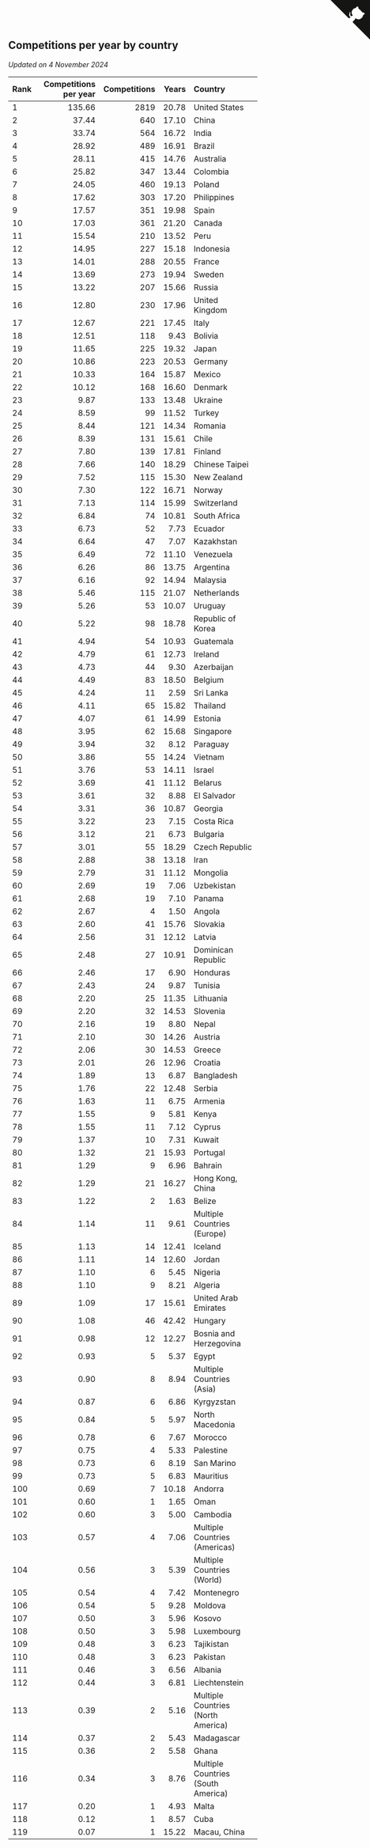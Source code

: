 ## Competitions per year by country

*Updated on  4 November 2024*

| Rank | Competitions per year | Competitions | Years | Country |
| :--- | ---: | ---: | ---: | :--- |
| 1 | 135.66 | 2819 | 20.78 | United States |
| 2 | 37.44 | 640 | 17.10 | China |
| 3 | 33.74 | 564 | 16.72 | India |
| 4 | 28.92 | 489 | 16.91 | Brazil |
| 5 | 28.11 | 415 | 14.76 | Australia |
| 6 | 25.82 | 347 | 13.44 | Colombia |
| 7 | 24.05 | 460 | 19.13 | Poland |
| 8 | 17.62 | 303 | 17.20 | Philippines |
| 9 | 17.57 | 351 | 19.98 | Spain |
| 10 | 17.03 | 361 | 21.20 | Canada |
| 11 | 15.54 | 210 | 13.52 | Peru |
| 12 | 14.95 | 227 | 15.18 | Indonesia |
| 13 | 14.01 | 288 | 20.55 | France |
| 14 | 13.69 | 273 | 19.94 | Sweden |
| 15 | 13.22 | 207 | 15.66 | Russia |
| 16 | 12.80 | 230 | 17.96 | United Kingdom |
| 17 | 12.67 | 221 | 17.45 | Italy |
| 18 | 12.51 | 118 | 9.43 | Bolivia |
| 19 | 11.65 | 225 | 19.32 | Japan |
| 20 | 10.86 | 223 | 20.53 | Germany |
| 21 | 10.33 | 164 | 15.87 | Mexico |
| 22 | 10.12 | 168 | 16.60 | Denmark |
| 23 | 9.87 | 133 | 13.48 | Ukraine |
| 24 | 8.59 | 99 | 11.52 | Turkey |
| 25 | 8.44 | 121 | 14.34 | Romania |
| 26 | 8.39 | 131 | 15.61 | Chile |
| 27 | 7.80 | 139 | 17.81 | Finland |
| 28 | 7.66 | 140 | 18.29 | Chinese Taipei |
| 29 | 7.52 | 115 | 15.30 | New Zealand |
| 30 | 7.30 | 122 | 16.71 | Norway |
| 31 | 7.13 | 114 | 15.99 | Switzerland |
| 32 | 6.84 | 74 | 10.81 | South Africa |
| 33 | 6.73 | 52 | 7.73 | Ecuador |
| 34 | 6.64 | 47 | 7.07 | Kazakhstan |
| 35 | 6.49 | 72 | 11.10 | Venezuela |
| 36 | 6.26 | 86 | 13.75 | Argentina |
| 37 | 6.16 | 92 | 14.94 | Malaysia |
| 38 | 5.46 | 115 | 21.07 | Netherlands |
| 39 | 5.26 | 53 | 10.07 | Uruguay |
| 40 | 5.22 | 98 | 18.78 | Republic of Korea |
| 41 | 4.94 | 54 | 10.93 | Guatemala |
| 42 | 4.79 | 61 | 12.73 | Ireland |
| 43 | 4.73 | 44 | 9.30 | Azerbaijan |
| 44 | 4.49 | 83 | 18.50 | Belgium |
| 45 | 4.24 | 11 | 2.59 | Sri Lanka |
| 46 | 4.11 | 65 | 15.82 | Thailand |
| 47 | 4.07 | 61 | 14.99 | Estonia |
| 48 | 3.95 | 62 | 15.68 | Singapore |
| 49 | 3.94 | 32 | 8.12 | Paraguay |
| 50 | 3.86 | 55 | 14.24 | Vietnam |
| 51 | 3.76 | 53 | 14.11 | Israel |
| 52 | 3.69 | 41 | 11.12 | Belarus |
| 53 | 3.61 | 32 | 8.88 | El Salvador |
| 54 | 3.31 | 36 | 10.87 | Georgia |
| 55 | 3.22 | 23 | 7.15 | Costa Rica |
| 56 | 3.12 | 21 | 6.73 | Bulgaria |
| 57 | 3.01 | 55 | 18.29 | Czech Republic |
| 58 | 2.88 | 38 | 13.18 | Iran |
| 59 | 2.79 | 31 | 11.12 | Mongolia |
| 60 | 2.69 | 19 | 7.06 | Uzbekistan |
| 61 | 2.68 | 19 | 7.10 | Panama |
| 62 | 2.67 | 4 | 1.50 | Angola |
| 63 | 2.60 | 41 | 15.76 | Slovakia |
| 64 | 2.56 | 31 | 12.12 | Latvia |
| 65 | 2.48 | 27 | 10.91 | Dominican Republic |
| 66 | 2.46 | 17 | 6.90 | Honduras |
| 67 | 2.43 | 24 | 9.87 | Tunisia |
| 68 | 2.20 | 25 | 11.35 | Lithuania |
| 69 | 2.20 | 32 | 14.53 | Slovenia |
| 70 | 2.16 | 19 | 8.80 | Nepal |
| 71 | 2.10 | 30 | 14.26 | Austria |
| 72 | 2.06 | 30 | 14.53 | Greece |
| 73 | 2.01 | 26 | 12.96 | Croatia |
| 74 | 1.89 | 13 | 6.87 | Bangladesh |
| 75 | 1.76 | 22 | 12.48 | Serbia |
| 76 | 1.63 | 11 | 6.75 | Armenia |
| 77 | 1.55 | 9 | 5.81 | Kenya |
| 78 | 1.55 | 11 | 7.12 | Cyprus |
| 79 | 1.37 | 10 | 7.31 | Kuwait |
| 80 | 1.32 | 21 | 15.93 | Portugal |
| 81 | 1.29 | 9 | 6.96 | Bahrain |
| 82 | 1.29 | 21 | 16.27 | Hong Kong, China |
| 83 | 1.22 | 2 | 1.63 | Belize |
| 84 | 1.14 | 11 | 9.61 | Multiple Countries (Europe) |
| 85 | 1.13 | 14 | 12.41 | Iceland |
| 86 | 1.11 | 14 | 12.60 | Jordan |
| 87 | 1.10 | 6 | 5.45 | Nigeria |
| 88 | 1.10 | 9 | 8.21 | Algeria |
| 89 | 1.09 | 17 | 15.61 | United Arab Emirates |
| 90 | 1.08 | 46 | 42.42 | Hungary |
| 91 | 0.98 | 12 | 12.27 | Bosnia and Herzegovina |
| 92 | 0.93 | 5 | 5.37 | Egypt |
| 93 | 0.90 | 8 | 8.94 | Multiple Countries (Asia) |
| 94 | 0.87 | 6 | 6.86 | Kyrgyzstan |
| 95 | 0.84 | 5 | 5.97 | North Macedonia |
| 96 | 0.78 | 6 | 7.67 | Morocco |
| 97 | 0.75 | 4 | 5.33 | Palestine |
| 98 | 0.73 | 6 | 8.19 | San Marino |
| 99 | 0.73 | 5 | 6.83 | Mauritius |
| 100 | 0.69 | 7 | 10.18 | Andorra |
| 101 | 0.60 | 1 | 1.65 | Oman |
| 102 | 0.60 | 3 | 5.00 | Cambodia |
| 103 | 0.57 | 4 | 7.06 | Multiple Countries (Americas) |
| 104 | 0.56 | 3 | 5.39 | Multiple Countries (World) |
| 105 | 0.54 | 4 | 7.42 | Montenegro |
| 106 | 0.54 | 5 | 9.28 | Moldova |
| 107 | 0.50 | 3 | 5.96 | Kosovo |
| 108 | 0.50 | 3 | 5.98 | Luxembourg |
| 109 | 0.48 | 3 | 6.23 | Tajikistan |
| 110 | 0.48 | 3 | 6.23 | Pakistan |
| 111 | 0.46 | 3 | 6.56 | Albania |
| 112 | 0.44 | 3 | 6.81 | Liechtenstein |
| 113 | 0.39 | 2 | 5.16 | Multiple Countries (North America) |
| 114 | 0.37 | 2 | 5.43 | Madagascar |
| 115 | 0.36 | 2 | 5.58 | Ghana |
| 116 | 0.34 | 3 | 8.76 | Multiple Countries (South America) |
| 117 | 0.20 | 1 | 4.93 | Malta |
| 118 | 0.12 | 1 | 8.57 | Cuba |
| 119 | 0.07 | 1 | 15.22 | Macau, China |


<a href="https://github.com/JustinTimeCuber/wca_statistics" class="github-corner" aria-label="View source on Github"><svg width="80" height="80" viewBox="0 0 250 250" style="fill:#151513; color:#fff; position: absolute; top: 0; border: 0; right: 0;" aria-hidden="true"><path d="M0,0 L115,115 L130,115 L142,142 L250,250 L250,0 Z"></path><path d="M128.3,109.0 C113.8,99.7 119.0,89.6 119.0,89.6 C122.0,82.7 120.5,78.6 120.5,78.6 C119.2,72.0 123.4,76.3 123.4,76.3 C127.3,80.9 125.5,87.3 125.5,87.3 C122.9,97.6 130.6,101.9 134.4,103.2" fill="currentColor" style="transform-origin: 130px 106px;" class="octo-arm"></path><path d="M115.0,115.0 C114.9,115.1 118.7,116.5 119.8,115.4 L133.7,101.6 C136.9,99.2 139.9,98.4 142.2,98.6 C133.8,88.0 127.5,74.4 143.8,58.0 C148.5,53.4 154.0,51.2 159.7,51.0 C160.3,49.4 163.2,43.6 171.4,40.1 C171.4,40.1 176.1,42.5 178.8,56.2 C183.1,58.6 187.2,61.8 190.9,65.4 C194.5,69.0 197.7,73.2 200.1,77.6 C213.8,80.2 216.3,84.9 216.3,84.9 C212.7,93.1 206.9,96.0 205.4,96.6 C205.1,102.4 203.0,107.8 198.3,112.5 C181.9,128.9 168.3,122.5 157.7,114.1 C157.9,116.9 156.7,120.9 152.7,124.9 L141.0,136.5 C139.8,137.7 141.6,141.9 141.8,141.8 Z" fill="currentColor" class="octo-body"></path></svg></a><style>.github-corner:hover .octo-arm{animation:octocat-wave 560ms ease-in-out}@keyframes octocat-wave{0%,100%{transform:rotate(0)}20%,60%{transform:rotate(-25deg)}40%,80%{transform:rotate(10deg)}}@media (max-width:500px){.github-corner:hover .octo-arm{animation:none}.github-corner .octo-arm{animation:octocat-wave 560ms ease-in-out}}</style>
